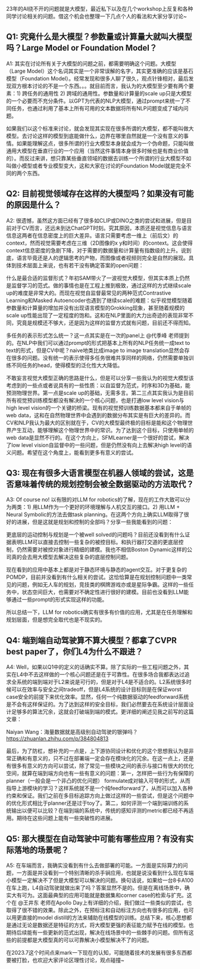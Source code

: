 <!--
 * @Author: Charmve yidazhang1@gmail.com
 * @Date: 2023-10-10 10:49:30
 * @LastEditors: Charmve yidazhang1@gmail.com
 * @LastEditTime: 2024-01-24 13:54:28
 * @FilePath: /OccNet-Course/Chapter07-课程展望与总结/关于大模型和自动驾驶的几个迷思.md
 * @Version: 1.0.1
 * @Blogs: charmve.blog.csdn.net
 * @GitHub: https://github.com/Charmve
 * @Description: 
 * 
 * Copyright (c) 2023 by Charmve, All Rights Reserved. 
 * Licensed under the MIT License.
-->

23年的AI绕不开的问题就是大模型，最近私下以及在几个workshop上反复和各种同学讨论相关的问题。借这个机会也整理一下几点个人的看法和大家分享讨论~

## Q1: 究竟什么是大模型？参数量或计算量大就叫大模型吗？Large Model or Foundation Model？
A1: 其实在讨论所有关于大模型的问题之前，都需要明确这个问题。大模型（Large Model）这个名词其实是一个非常误解的名字，其实更准确的应该是基石模型（Foundation Model）。经常发现和很多人聊了很久，观点针锋相对，最后发现双方根本讨论的不是一个东西。。。就目前而言，我认为的大模型至少要有两个要素：1) 跨任务的通用性 2) 跨域的通用性。参数量和计算量的scale up只是大模型的一个必要而不充分条件。以GPT为代表的NLP大模型，通过prompt来统一了不同任务，也通过利用了基本上所有可用的文本数据将所有NLP问题变成了域内问题。

如果我们以这个标准来讨论，就会发现其实现在很多所谓的大模型，都不能叫做大模型。去讨论这样的模型到底能做什么，边界在哪里自然就是一个没有意义的事情。如果能理解这点，很多所谓的行业大模型本身就会成为一个伪命题，只能叫做通用大模型在垂直行业的一个应用（当然这件事情本身很多时候也是有商业价值的）。而反过来讲，想只靠某些垂直领域的数据去训练一个所谓的行业大模型不如叫做小模型或者专业模型变大，这和大家在讨论的Foundation Model就是完全不同的两个东西。

## Q2: 目前视觉领域存在这样的大模型吗？如果没有可能的原因是什么？
A2: 很遗憾，虽然这方面已经有了很多如CLIP或DINO之类的尝试和进展，但是目前对于CV而言，还远未到达ChatGPT时刻。究其原因，本质还是视觉信息与语言信息这两者在信息密度上的巨大差异。语言只需要考虑一维上（前后文）的context，然而视觉需要考虑在三维（2D图像的x y和时间）的context。这会使得context信息密度的急剧下降，对于需要的数据量和计算量有指数级的上升。说到底，语言毕竟还是人的逻辑思考的产物，而图像或者视频则完全是自然的展现。具体到技术层面上来说，也有若干没有确定答案的open问题：

什么是最合适的监督形式？年初SAM带火了一波视觉大模型，但其实本质上仍然是监督学习的范式。做的事情也是在工程上推到极致，通过这样的方式继续scale up的难度是非常大的。而现在视觉自监督最常见的两种范式Contrastive Learning和Masked Autoencoder也遇到了继续scale的难题：似乎视觉模型随着参数量和计算量的增加并没有出现语言模型的Grokking现象，甚至随着规模的scale up性能出现了一定程度的饱和。这和在NLP里面的大力出奇迹的表现非常不同，究竟是规模还不够大，还是因为这样的监督方式就有问题，目前还不得而知。

多任务的表示形式怎么统一？这一点其实是在一次的panel上 @代季峰 老师提到的。在NLP中我们可以通过prompt的形式把基本上所有的NLP任务统一成text to text的形式，但是CV中呢？naive地类比成image to image translation显然会存在很多的问题。没有统一的表示使得多任务很难共享同样的网络，仍然需要单独训练不同任务的head，使得模型的泛化性大大降低。

不敢妄言视觉大模型正确的思路是什么，但是可以分享一些我认为的视觉大模型该考虑到的一些点或者说具有的一些性质：以自监督为范式，时序和3D为基础，能预测物理世界。第一点是scale up的基础，无需多言。第二三点其实我认为是目前所有视觉预训练模型都没有解决的一个核心问题，也是打通low level vision与high level vision的一个关键的桥梁。现有的视觉预训练数据基本都来自于单帧的web data，这和在自然物理世界中会遇到的数据分布其实是有巨大的差异的。而CV和NLP我认为最大的区别就在于，CV的大模型最终极的目标是能和这个物理世界产生互动，能够理解这个物理世界中的常识。为了达到这个目标，只使用单帧的web data是显然不行的。在这个方向上，SFMLearner是一个很好的尝试，解决了low level vision自监督中的一些问题，但是仍然没有向上去解决high level的语义问题。希望在这个角度上，能看到更多有意义的尝试。

## Q3: 现在有很多大语言模型在机器人领域的尝试，这是否意味着传统的规划控制会被全数据驱动的方法取代？
A3: Of course no! 以有限的对LLM for robotics的了解，现在的工作大致可以分为两类：1) 用LLM作为一个更好的环境理解与人机交互的接口。2) 用LLM + Neural Symbolic的方法去做task planning。在这两个方向上确实LLM取得了很好的进展，但是这就是规划和控制的全部吗？分享一些我能看到的问题：

更底层的运动控制与规划是一个被well solved的问题吗？目前还没看到有什么证据表明LLM可以直接去控制一些复杂的被控目标。和执行器打交道的更底层控制，仍然需要对被控对象进行精细的建模。我也不相信Boston Dynamic这样的公司真的会去用大模型去解决这些复杂的底层控制问题。

现在看到的应用中基本上都是对于静态环境与静态的agent交互。对于更复杂的POMDP，目前并没看到有什么相关的尝试。这恰恰算是在规划控制问题中一类常见的问题，例如无人车的规划，竞技类的棋牌游戏亦或是星际争霸。这样的一些任务中，状态空间巨大，也需要对不确定性进行很好的建模。目前也没看到LLM能够通过一些prompt的形式实现这样的功能。

所以总结一下，LLM for robotics确实有很多有价值的应用，尤其是在任务理解和规划层面，但是想完全取代也是不现实的。

## Q4: 端到端自动驾驶算不算大模型？都拿了CVPR best paper了，你们L4为什么不跟进？
A4: Well，如果以Q1中的定义的话确实不算。除了实际的一些工程问题之外，其实在L4中不去这样做的一个核心问题还是在于可靠性。在很多场合我都表达过追求全系统的端到端对于L2来说是可行的，但是对于L4是不适合的。L2系统很多时候可以在效率与安全之间tradeoff，但是L4系统的设计目标则是在保证worst case安全的前提下来优化效率。显然，任何一个纯数据驱动的feedforward系统是不会有这样保证的。为了达到这样的安全目标，我们必然要去在系统设计层面设计足够多的算法冗余，这就会打破端到端的模式。更详细的阐述见我之前写的这篇文章：

Naiyan Wang：海量数据就是高级别自动驾驶的银弹吗？
https://zhuanlan.zhihu.com/p/384804813

最后，为了防杠，想补充的一点是，上下游协同设计和优化的这个思想我认为是非常正确和有意义的，只不过在部署端一定会存在模块化的冗余。在这一点上，还是有很多有意义的方向可以尝试，除了常见一些模块之间的表示与接口有很大的优化空间，就算在端到端方向也有一些有意义的问题：第一，怎样把一些行为有保障的planner（一般会是一个非凸的优化问题） formulate成对输入可导的形式，从而指导上游模块的学习？这样系统就不是一个纯feedforward了，从而可以加入各种约束和保证。我们之前在多目标追踪方向上做过这样的一些尝试，但是这个问题中的优化形式相比于planner还是过于toy了。第二，如何评测一个端到端训练的系统输出以便可以比较？在端到端的系统中，传统的感知评测的metric都已经不再适用。期待在这些问题上能有一些突破性的进展。

## Q5: 那大模型在自动驾驶中可能有哪些应用？有没有实际落地的场景呢？
A5: 在车端而言，我确实没看到有什么去做部署的可能。一方面是实际算力的问题，一方面是并没看到一个特别清晰的杀手锏应用，也就是说没看到什么现在车端小模型一定解决不了但是大模型可以解决的问题。换句话说，如果给一台8卡A100在车上跑，L4自动驾驶就做出来了吗？答案显然不是的。但是在离线场景中，确实大有可为。这面最典型的应用可能就是数据集和corner case的检索与扩充。这个在 @王井东 老师在Apollo Day上有详细的介绍，我们做过一些类似的尝试，也取得了很不错的效果。除此之外，在预标注和自动标注方向也有很多的应用，也可以用更直接的model distill的方法来辅助在线模型的训练。总结下来，核心思想都是通过无论是数据还是特征的方式，将大模型更强的表征能力赋予在线的模型。也期待后续能有一些更新的范式出现，解决在线场景中的一些棘手的问题。但所有这些的前提都是大模型真的可以可靠解决小模型解决不了的问题。

在2023.7这个时间点来mark一下现在的认知，可能随着技术的发展有很多东西都要被打脸，也欢迎大家评论区理性讨论，观点碰撞~